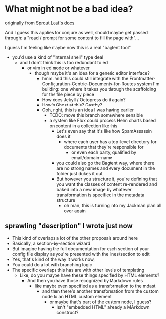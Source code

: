 # What might not be a bad idea?

originally from [Sprout Leaf's docs](dc710483-9cf0-4f62-b693-ac3f4dd8a4ee.md)

And I guess this applies for conjure as well, should maybe get passed through: a "read / prompt for some content to fill the page with"...

I guess I'm feeling like maybe now this is a real "bagtent tool"

- you'd use a kind of "internal shell" type deal
  - and I don't think this is too redundant to ed
    - or vim in ed mode or whatever
      - though maybe it's an idea for a generic editor interface?
        - hmm. and this could still integrate with the Frontmatter-Configuration-Centric-Documents-for-Routes system I'm building: one where it takes you through the scaffolding for the file piece by piece
        - How does Jekyll / Octopress do it again?
        - How's Ghost at this? Gastby?
        - Ooh, right, this is an idea I was having earlier
          - TODO: move this branch somewhere sensible
          - a system like Flux could process Helm charts based on content in a collection like this
            - Let's even say that it's like how SpamAssassin does it
              - where each user has a top-level directory for documents that they're responsible for
                -  or even each party, qualified by email/domain-name
            - you could also go the Bagtent way, where there are no strong names and every document in the folder just dukes it out
            - But however you structure it, you're defining that you want the classes of content re-rendered and baked into a new image by whatever transformation is specified in the metadata structure
              - oh man, this is turning into my Jackman plan all over again

## sprawling "description" I wrote just now

- This kind of overlaps a lot of the other proposals around here
- Basically, a section-by-section wizard
- But imagine having the full documentation for each section of your config file display as you're presented with the lines/section to edit
- Yes, that's kind of the way it works now,
- You could do a lot with branching logic
- The specific overlaps this has are with other levels of templating
  - Like, do you maybe have these things specified by HTML elements?
    - And then you have those recognized by Markdown rules
      - like maybe even specified as a transformation to the mdast
        - and then there's another transformation from the custom node to an HTML custom element
          - or maybe that's part of the custom node, I guess?
            - Isn't "embedded HTML" already a MArkdown construct?
